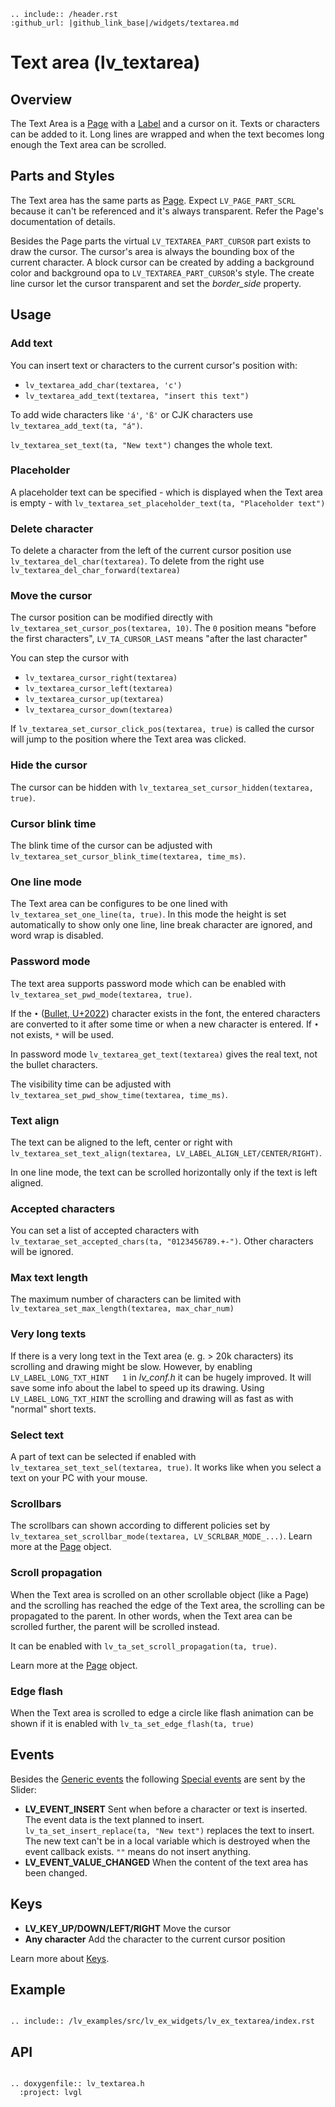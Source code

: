 ```eval_rst
.. include:: /header.rst 
:github_url: |github_link_base|/widgets/textarea.md
```
# Text area (lv_textarea)

## Overview

The Text Area is a [Page](/widgets/page) with a [Label](/widgets/label) and a cursor on it. 
Texts or characters can be added to it. 
Long lines are wrapped and when the text becomes long enough the Text area can be scrolled.

## Parts and Styles

The Text area has the same parts as [Page](/widgets/page). 
Expect `LV_PAGE_PART_SCRL` because it can't be referenced and it's always transparent.
Refer the Page's documentation of details.

Besides the Page parts the virtual `LV_TEXTAREA_PART_CURSOR` part exists to draw the cursor. 
The cursor's area is always the bounding box of the current character. 
A block cursor can be created by adding a background color and background opa to `LV_TEXTAREA_PART_CURSOR`'s style.
The create line cursor let the cursor transparent and set the *border_side* property.

## Usage

### Add text

You can insert text or characters  to the current cursor's position with:

- `lv_textarea_add_char(textarea, 'c')`
- `lv_textarea_add_text(textarea, "insert this text")`

To add wide characters like `'á'`, `'ß'` or CJK characters use `lv_textarea_add_text(ta, "á")`.

`lv_textarea_set_text(ta, "New text")` changes the whole text.

### Placeholder

A placeholder text can be specified - which is displayed when the Text area is empty - with `lv_textarea_set_placeholder_text(ta, "Placeholder text")`

### Delete character

To delete a character from the left of the current cursor position use `lv_textarea_del_char(textarea)`. 
To delete from the right use `lv_textarea_del_char_forward(textarea)`

### Move the cursor

The cursor position can be modified directly with `lv_textarea_set_cursor_pos(textarea, 10)`. 
The `0` position means "before the first characters", 
`LV_TA_CURSOR_LAST` means "after the last character"

You can step the cursor with
- `lv_textarea_cursor_right(textarea)`
- `lv_textarea_cursor_left(textarea)`
- `lv_textarea_cursor_up(textarea)`
- `lv_textarea_cursor_down(textarea)`

If `lv_textarea_set_cursor_click_pos(textarea, true)` is called the cursor will jump to the position where the Text area was clicked.

### Hide the cursor
The cursor can be hidden with `lv_textarea_set_cursor_hidden(textarea, true)`. 


### Cursor blink time
The blink time of the cursor can be adjusted with `lv_textarea_set_cursor_blink_time(textarea, time_ms)`.

### One line mode
The Text area can be configures to be one lined with `lv_textarea_set_one_line(ta, true)`. 
In this mode the height is set automatically to show only one line, line break character are ignored, and word wrap is disabled. 

### Password mode
The text area supports password mode which can be enabled with `lv_textarea_set_pwd_mode(textarea, true)`. 

If the `•` ([Bullet, U+2022](http://www.fileformat.info/info/unicode/char/2022/index.htm)) character exists in the font, the entered characters are converted to it after some time or when a new character is entered. 
If `•` not exists, `*` will be used.

In password mode `lv_textarea_get_text(textarea)` gives the real text, not the bullet characters.

The visibility time can be adjusted with `lv_textarea_set_pwd_show_time(textarea, time_ms)`.

### Text align
The text can be aligned to the left, center or right with `lv_textarea_set_text_align(textarea, LV_LABEL_ALIGN_LET/CENTER/RIGHT)`.

In one line mode, the text can be scrolled horizontally only if the text is left aligned.

### Accepted characters
You can set a list of accepted characters with `lv_textarae_set_accepted_chars(ta, "0123456789.+-")`. 
Other characters will be ignored. 

### Max text length
The maximum number of characters can be limited with `lv_textarea_set_max_length(textarea, max_char_num)`

### Very long texts
If there is a  very long text in the Text area  (e. g. > 20k characters) its scrolling and drawing might be slow. 
However, by enabling `LV_LABEL_LONG_TXT_HINT   1` in *lv_conf.h* it can be hugely improved. 
It will save some info about the label to speed up its drawing. 
Using `LV_LABEL_LONG_TXT_HINT` the scrolling and drawing will as fast as with "normal" short texts.

### Select text
A part of text can be selected if enabled with `lv_textarea_set_text_sel(textarea, true)`. 
It works like when you select a text on your PC with your mouse. 

### Scrollbars
The scrollbars can shown according to different policies set by `lv_textarea_set_scrollbar_mode(textarea, LV_SCRLBAR_MODE_...)`. 
Learn more at the [Page](/widgets/page) object.

### Scroll propagation
When the Text area is scrolled on an other scrollable object (like a Page) and the scrolling has reached the edge of the Text area, the scrolling can be propagated to the parent. 
In other words, when the Text area can be scrolled further, the parent will be scrolled instead.

It can be enabled with `lv_ta_set_scroll_propagation(ta, true)`.

Learn more at the [Page](/widgets/page) object.

### Edge flash
When the Text area is scrolled to edge a circle like flash animation can be shown if it is enabled with `lv_ta_set_edge_flash(ta, true)`

## Events
Besides the [Generic events](../overview/event.html#generic-events) the following [Special events](../overview/event.html#special-events) are sent by the Slider:
- **LV_EVENT_INSERT** Sent when before a character or text is inserted. 
The event data is the text planned to insert. `lv_ta_set_insert_replace(ta, "New text")` replaces the text to insert. 
The new text can't be in a local variable which is destroyed when the event callback exists. `""` means do not insert anything.
- **LV_EVENT_VALUE_CHANGED** When the content of the text area has been changed. 

## Keys
- **LV_KEY_UP/DOWN/LEFT/RIGHT** Move the cursor
- **Any character** Add the character to the current cursor position

Learn more about [Keys](/overview/indev).

## Example

```eval_rst

.. include:: /lv_examples/src/lv_ex_widgets/lv_ex_textarea/index.rst

```

## API 

```eval_rst

.. doxygenfile:: lv_textarea.h
  :project: lvgl
        
```
